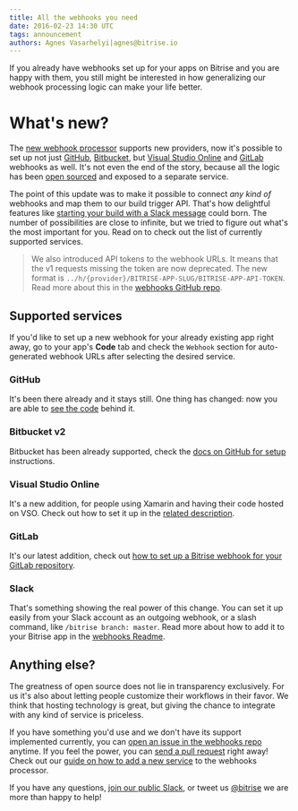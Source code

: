 ```yaml
---
title: All the webhooks you need
date: 2016-02-23 14:30 UTC
tags: announcement
authors: Agnes Vasarhelyi|agnes@bitrise.io
---
```


If you already have webhooks set up for your apps on Bitrise and you are happy with them, you still might be interested in how generalizing our webhook processing logic can make your life better.

# What's new?

The [new webhook processor](https://github.com/bitrise-io/bitrise-webhooks) supports new providers, now it's possible to set up not just [GitHub](https://github.com/), [Bitbucket](https://bitbucket.org/), but [Visual Studio Online](https://www.visualstudio.com/products/visual-studio-team-services-vs) and [GitLab](https://gitlab.com/) webhooks as well. It's not even the end of the story, because all the logic has been [open sourced](https://github.com/bitrise-io/bitrise-webhooks) and exposed to a separate service.

The point of this update was to make it possible to connect *any kind of* webhooks and map them to our build trigger API. That's how delightful features like [starting your build with a Slack message](https://github.com/bitrise-io/bitrise-webhooks#slack---setup--usage) could born. The number of possibilities are close to infinite, but we tried to figure out what's the most important for you. Read on to check out the list of currently supported services.

> We also introduced API tokens to the webhook URLs. It means that the v1 requests missing the token are now deprecated. The new format is `../h/{provider}/BITRISE-APP-SLUG/BITRISE-APP-API-TOKEN`. Read more about this in the [webhooks GitHub repo](https://github.com/bitrise-io/bitrise-webhooks).

## Supported services

If you'd like to set up a new webhook for your already existing app right away, go to your app's **Code** tab and check the `Webhook` section for auto-generated webhook URLs after selecting the desired service.

### GitHub

It's been there already and it stays still. One thing has changed: now you are able to [see the code](https://github.com/bitrise-io/bitrise-webhooks/blob/master/service/hook/github/github.go) behind it.

### Bitbucket v2

Bitbucket has been already supported, check the [docs on GitHub for setup](https://github.com/bitrise-io/bitrise-webhooks#bitbucket-v2-webhooks---setup--usage) instructions.

### Visual Studio Online

It's a new addition, for people using Xamarin and having their code hosted on VSO. Check out how to set it up in the [related description](https://github.com/bitrise-io/bitrise-webhooks#visual-studio-online--visual-studio-team-services---setup--usage).

### GitLab

It's our latest addition, check out [how to set up a Bitrise webhook for your GitLab repository](https://github.com/bitrise-io/bitrise-webhooks#gitlab---setup--usage).

### Slack

That's something showing the real power of this change. You can set it up easily from your Slack account as an outgoing webhook, or a slash command, like `/bitrise branch: master`.  Read more about how to add it to your Bitrise app in the [webhooks Readme](https://github.com/bitrise-io/bitrise-webhooks#slack---setup--usage).

## Anything else?

The greatness of open source does not lie in transparency exclusively. For us it's also about letting people customize their workflows in their favor. We think that hosting technology is great, but giving the chance to integrate with any kind of service is priceless.

If you have something you'd use and we don't have its support implemented currently, you can [open an issue in the webhooks repo](https://github.com/bitrise-io/bitrise-webhooks/issues) anytime. If you feel the power, you can [send a pull request](https://github.com/bitrise-io/bitrise-webhooks/pulls) right away! Check out our [guide on how to add a new service](https://github.com/bitrise-io/bitrise-webhooks#how-to-add-support-for-a-new-provider) to the webhooks processor.

If you have any questions, [join our public Slack](https://chat.bitrise.io), or tweet us [@bitrise](https://twitter.com/bitrise) we are more than happy to help!
